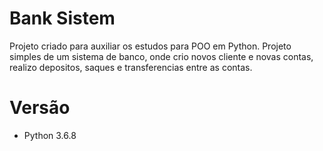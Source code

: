 # Bank Sistem
Projeto criado para auxiliar os estudos para POO em Python.
Projeto simples de um sistema de banco, onde crio novos cliente e novas contas, realizo depositos, saques e transferencias entre as contas.

# Versão
- Python 3.6.8
